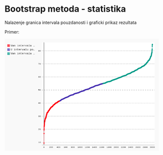 # Bootstrap metoda - statistika

Nalazenje granica intervala pouzdanosti i graficki prikaz rezultata

Primer:

![Rezultat](primer.png)